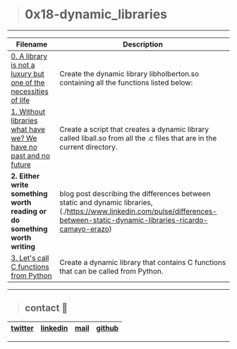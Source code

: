 > # 0x18-dynamic_libraries
---
| **Filename** | **Description**  |
|---|---|
| [0. A library is not a luxury but one of the necessities of life](./libholberton.so)  | Create the dynamic library libholberton.so containing all the functions listed below:  |
| [1. Without libraries what have we? We have no past and no future](./1-create_dynamic_lib.sh)  | Create a script that creates a dynamic library called liball.so from all the .c files that are in the current directory.  |
| **2. Either write something worth reading or do something worth writing**  | blog post describing the differences between static and dynamic libraries,  (./https://www.linkedin.com/pulse/differences-between-static-dynamic-libraries-ricardo-camayo-erazo) |
| [3. Let's call C functions from Python](./100-operations.so)  | Create a dynamic library that contains C functions that can be called from Python.  |

---
> ## contact 💬

| [twitter](https://twitter.com/RICARDO1470)  | [linkedin](https://www.linkedin.com/in/ricardo-alfonso-camayo/)  | [mail](1466@holbertonschool.com)  | [github](https://github.com/ricardo1470/README/blob/master/README.md)  |
|---|---|---|---|

--- 